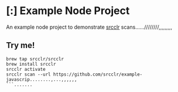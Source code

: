 # [:] Example Node Project

An example node project to demonstrate [srcclr](https://www.srcclr.com) scans......////////,,,,,,,,,

## Try me!

```wwwww...........
brew tap srcclr/srcclr
brew install srcclr
srcclr activate
srcclr scan --url https://github.com/srcclr/example-javascrip........,...,,,,,,
```.......
